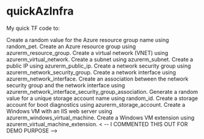 # quickAzInfra

My quick TF code to:

Create a random value for the Azure resource group name using random_pet.
Create an Azure resource group using azurerm_resource_group.
Create a virtual network (VNET) using azurerm_virtual_network.
Create a subnet using azurerm_subnet.
Create a public IP using azurerm_public_ip.
Create a network security group using azurerm_network_security_group.
Create a network interface using azurerm_network_interface.
Create an association between the network security group and the network interface using azurerm_network_interface_security_group_association.
Generate a random value for a unique storage account name using random_id.
Create a storage account for boot diagnostics using azurerm_storage_account.
Create a Windows VM with an IIS web server using azurerm_windows_virtual_machine. 
Create a Windows VM extension using azurerm_virtual_machine_extension. < -- I COMMENTED THIS OUT FOR DEMO PURPOSE -->
